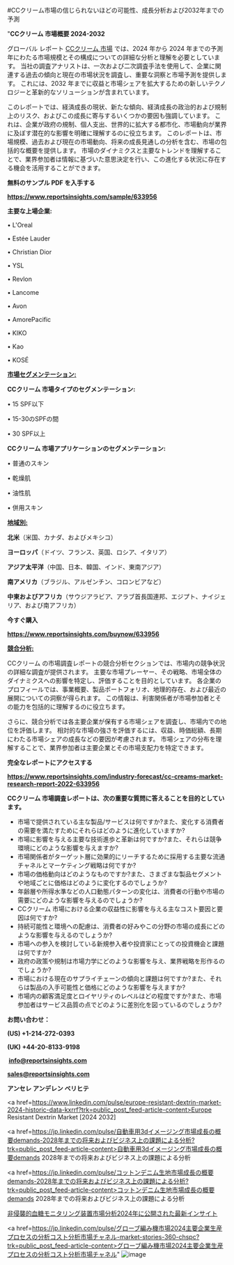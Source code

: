 #CCクリーム市場の信じられないほどの可能性、成長分析および2032年までの予測

"<strong>CCクリーム 市場概要 2024-2032</strong>

グローバル レポート <a href=https://www.reportsinsights.com/sample/633956>CCクリーム 市場</a> では、2024 年から 2024 年までの予測年にわたる市場規模とその構成についての詳細な分析と理解を必要としています。 当社の調査アナリストは、一次および二次調査手法を使用して、企業に関連する過去の傾向と現在の市場状況を調査し、重要な洞察と市場予測を提供します。 これには、2032 年までに収益と市場シェアを拡大​​するための新しいテクノロジーと革新的なソリューションが含まれています。

このレポートでは、経済成長の現状、新たな傾向、経済成長の政治的および規制上のリスク、およびこの成長に寄与するいくつかの要因も強調しています。 これは、企業が政府の規制、個人支出、世界的に拡大する都市化、市場動向が業界に及ぼす潜在的な影響を明確に理解するのに役立ちます。 このレポートは、市場規模、過去および現在の市場動向、将来の成長見通しの分析を含む、市場の包括的な概要を提供します。 市場のダイナミクスと主要なトレンドを理解することで、業界参加者は情報に基づいた意思決定を行い、この進化する状況に存在する機会を活用することができます。

<strong><b>無料のサンプル PDF を入手する</b></strong>

<a href=https://www.reportsinsights.com/sample/633956><strong><u>https://www.reportsinsights.com/sample/633956</u></strong></a>

<strong>主要な上場企業:</strong>

• L'Oreal

• Estée Lauder

• Christian Dior

• YSL

• Revlon

• Lancome

• Avon

• AmorePacific

• KIKO

• Kao

• KOSÉ

<strong><u>市場セグメンテーション</u></strong><strong><u>:</u></strong>

<strong>CCクリーム 市場タイプのセグメンテーション:</strong>

• 15 SPF以下

• 15-30のSPFの間

• 30 SPF以上

<strong>CCクリーム 市場アプリケーションのセグメンテーション:</strong>

• 普通のスキン

• 乾燥肌

• 油性肌

• 併用スキン

<strong><u>地域別</u></strong><strong><u>:</u></strong>

<strong>北米</strong>（米国、カナダ、およびメキシコ）

<strong>ヨーロッパ</strong>（ドイツ、フランス、英国、ロシア、イタリア）

<strong>アジア太平洋</strong>（中国、日本、韓国、インド、東南アジア）

<strong>南アメリカ</strong>（ブラジル、アルゼンチン、コロンビアなど）

<strong>中東およびアフリカ</strong>（サウジアラビア、アラブ首長国連邦、エジプト、ナイジェリア、および南アフリカ）

<strong>今すぐ購入</strong>

<a href=https://www.reportsinsights.com/buynow/633956><strong><u>https://www.reportsinsights.com/buynow/633956</u></strong></a>

<strong><u>競合分析:</u></strong>

CCクリーム の市場調査レポートの競合分析セクションでは、市場内の競争状況の詳細な調査が提供されます。 主要な市場プレーヤー、その戦略、市場全体のダイナミクスへの影響を特定し、評価することを目的としています。 各企業のプロフィールでは、事業概要、製品ポートフォリオ、地理的存在、および最近の展開についての洞察が得られます。 この情報は、利害関係者が市場参加者とその能力を包括的に理解するのに役立ちます。

さらに、競合分析では各主要企業が保有する市場シェアを調査し、市場内での地位を評価します。 相対的な市場の強さを評価するには、収益、時価総額、長期にわたる市場シェアの成長などの要因が考慮されます。 市場シェアの分布を理解することで、業界参加者は主要企業とその市場支配力を特定できます。

<strong>完全なレポートにアクセスする</strong>

<a href=https://www.reportsinsights.com/industry-forecast/cc-creams-market-research-report-2022-633956><strong><u><b>https://www.reportsinsights.com/industry-forecast/cc-creams-market-research-report-2022-633956</b></u></strong></a>

<strong><b>CCクリーム 市場調査レポートは、次の重要な質問に答えることを目的としています。</b></strong>
<ul>
  <li>市場で提供されている主な製品/サービスは何ですか?また、変化する消費者の需要を満たすためにそれらはどのように進化していますか?</li>
  <li>市場に影響を与える主要な技術進歩と革新は何ですか?また、それらは競争環境にどのような影響を与えますか?</li>
  <li>市場関係者がターゲット層に効果的にリーチするために採用する主要な流通チャネルとマーケティング戦略は何ですか?</li>
  <li>市場の価格動向はどのようなものですか?また、さまざまな製品セグメントや地域ごとに価格はどのように変化するのでしょうか?</li>
  <li>年齢層や所得水準などの人口動態パターンの変化は、消費者の行動や市場の需要にどのような影響を与えるのでしょうか?</li>
  <li>CCクリーム 市場における企業の収益性に影響を与える主なコスト要因と要因は何ですか?</li>
  <li>持続可能性と環境への配慮は、消費者の好みやこの分野の市場の成長にどのような影響を与えるのでしょうか?</li>
  <li>市場への参入を検討している新規参入者や投資家にとっての投資機会と課題は何ですか?</li>
  <li>政府の政策や規制は市場力学にどのような影響を与え、業界戦略を形作るのでしょうか?</li>
  <li>市場における現在のサプライチェーンの傾向と課題は何ですか?また、それらは製品の入手可能性と価格にどのような影響を与えますか?</li>
  <li>市場内の顧客満足度とロイヤリティのレベルはどの程度ですか?また、市場参加者はサービス品質の点でどのように差別化を図っているのでしょうか?</li>
</ul>
<strong>お問い合わせ：</strong>

<strong>(US) +1-214-272-0393</strong>

<strong>(UK) +44-20-8133-9198</strong>

<strong> </strong><a href=info@reportsinsights.com><strong><u>info@reportsinsights.com</u></strong></a>

<a href=sales@reportsinsights.com><strong><u>sales@reportsinsights.com</u></strong></a>

<strong>アンセレ アンデレン ベリヒテ</strong>

<a href=https://www.linkedin.com/pulse/europe-resistant-dextrin-market-2024-historic-data-kxrrf?trk=public_post_feed-article-content>Europe Resistant Dextrin Market [2024 2032]</a>

<a href=https://jp.linkedin.com/pulse/自動車用3dイメージング市場成長の概要demands-2028年までの将来およびビジネス上の課題による分析?trk=public_post_feed-article-content>自動車用3dイメージング市場成長の概要demands 2028年までの将来およびビジネス上の課題による分析</a>

<a href=https://jp.linkedin.com/pulse/コットンデニム生地市場成長の概要demands-2028年までの将来およびビジネス上の課題による分析?trk=public_post_feed-article-content>コットンデニム生地市場成長の概要demands 2028年までの将来およびビジネス上の課題による分析</a>

<a href=https://www.linkedin.com/pulse/非侵襲的血糖モニタリング装置市場分析2024年に公開された最新インサイト-reports-insights-expert-af6vf/>非侵襲的血糖モニタリング装置市場分析2024年に公開された最新インサイト</a>

<a href=https://jp.linkedin.com/pulse/グローブ編み機市場2024主要企業生産プロセスの分析コスト分析市場チャネル-market-stories-360-chspc?trk=public_post_feed-article-content>グローブ編み機市場2024主要企業生産プロセスの分析コスト分析市場チャネル</a>"
![image](https://github.com/aanak123/RIMarketer1/assets/158471119/172759a8-b9c9-4d36-bd4c-3d0dc1b807f9)
